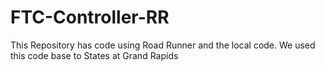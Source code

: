 # FTC-Controller-RR


This Repository has code using Road Runner and the local code. We used this code base to States at Grand Rapids
